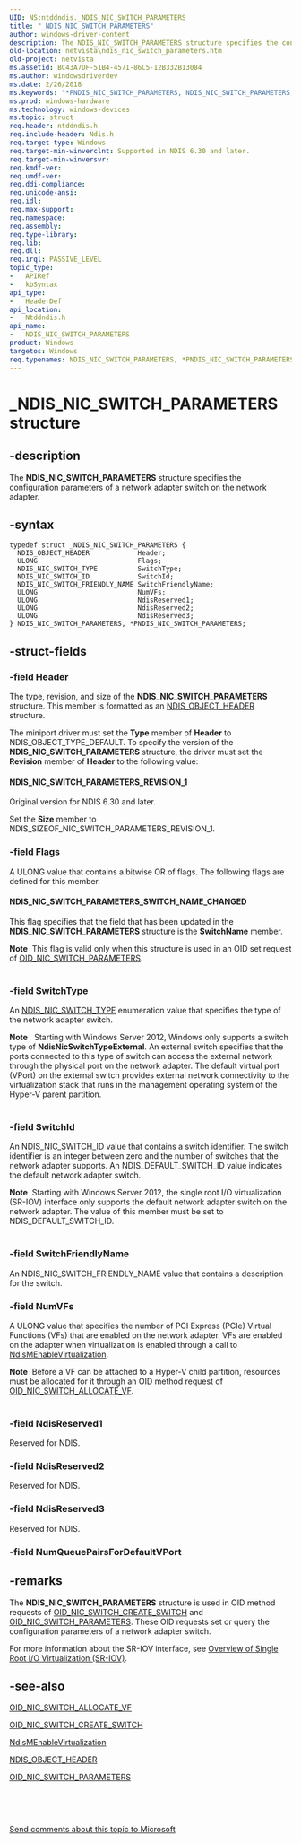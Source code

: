 ```yaml
---
UID: NS:ntddndis._NDIS_NIC_SWITCH_PARAMETERS
title: "_NDIS_NIC_SWITCH_PARAMETERS"
author: windows-driver-content
description: The NDIS_NIC_SWITCH_PARAMETERS structure specifies the configuration parameters of a network adapter switch on the network adapter.
old-location: netvista\ndis_nic_switch_parameters.htm
old-project: netvista
ms.assetid: BC43A7DF-51B4-4571-86C5-12B332B13084
ms.author: windowsdriverdev
ms.date: 2/26/2018
ms.keywords: "*PNDIS_NIC_SWITCH_PARAMETERS, NDIS_NIC_SWITCH_PARAMETERS, NDIS_NIC_SWITCH_PARAMETERS structure [Network Drivers Starting with Windows Vista], PNDIS_NIC_SWITCH_PARAMETERS, PNDIS_NIC_SWITCH_PARAMETERS structure pointer [Network Drivers Starting with Windows Vista], _NDIS_NIC_SWITCH_PARAMETERS, netvista.ndis_nic_switch_parameters, ntddndis/NDIS_NIC_SWITCH_PARAMETERS, ntddndis/PNDIS_NIC_SWITCH_PARAMETERS"
ms.prod: windows-hardware
ms.technology: windows-devices
ms.topic: struct
req.header: ntddndis.h
req.include-header: Ndis.h
req.target-type: Windows
req.target-min-winverclnt: Supported in NDIS 6.30 and later.
req.target-min-winversvr: 
req.kmdf-ver: 
req.umdf-ver: 
req.ddi-compliance: 
req.unicode-ansi: 
req.idl: 
req.max-support: 
req.namespace: 
req.assembly: 
req.type-library: 
req.lib: 
req.dll: 
req.irql: PASSIVE_LEVEL
topic_type:
-	APIRef
-	kbSyntax
api_type:
-	HeaderDef
api_location:
-	Ntddndis.h
api_name:
-	NDIS_NIC_SWITCH_PARAMETERS
product: Windows
targetos: Windows
req.typenames: NDIS_NIC_SWITCH_PARAMETERS, *PNDIS_NIC_SWITCH_PARAMETERS
---
```


# _NDIS_NIC_SWITCH_PARAMETERS structure


## -description


The <b>NDIS_NIC_SWITCH_PARAMETERS</b> structure specifies the configuration parameters of a network adapter switch on the network adapter.


## -syntax


````
typedef struct _NDIS_NIC_SWITCH_PARAMETERS {
  NDIS_OBJECT_HEADER            Header;
  ULONG                         Flags;
  NDIS_NIC_SWITCH_TYPE          SwitchType;
  NDIS_NIC_SWITCH_ID            SwitchId;
  NDIS_NIC_SWITCH_FRIENDLY_NAME SwitchFriendlyName;
  ULONG                         NumVFs;
  ULONG                         NdisReserved1;
  ULONG                         NdisReserved2;
  ULONG                         NdisReserved3;
} NDIS_NIC_SWITCH_PARAMETERS, *PNDIS_NIC_SWITCH_PARAMETERS;
````


## -struct-fields




### -field Header

The type, revision, and size of the <b>NDIS_NIC_SWITCH_PARAMETERS</b> structure. This member is formatted as an <a href="..\ntddndis\ns-ntddndis-_ndis_object_header.md">NDIS_OBJECT_HEADER</a> structure.

The miniport driver must set the <b>Type</b> member of <b>Header</b> to NDIS_OBJECT_TYPE_DEFAULT. To specify the version of the <b>NDIS_NIC_SWITCH_PARAMETERS</b> structure, the driver must set the <b>Revision</b> member of <b>Header</b> to the following value: 





#### NDIS_NIC_SWITCH_PARAMETERS_REVISION_1

Original version for NDIS 6.30 and later.

Set the <b>Size</b> member to NDIS_SIZEOF_NIC_SWITCH_PARAMETERS_REVISION_1.


### -field Flags

 A ULONG value that contains a bitwise OR of flags. The following flags are defined for this member. 






#### NDIS_NIC_SWITCH_PARAMETERS_SWITCH_NAME_CHANGED

This flag specifies that the field that has been updated in the <b>NDIS_NIC_SWITCH_PARAMETERS</b> structure is the <b>SwitchName</b> member.

<div class="alert"><b>Note</b>  This flag is valid only when this structure is used in an OID set request of <a href="https://msdn.microsoft.com/library/windows/hardware/hh451823">OID_NIC_SWITCH_PARAMETERS</a>. </div>
<div> </div>

### -field SwitchType

An 
     <a href="..\ntddndis\ne-ntddndis-_ndis_nic_switch_type.md">NDIS_NIC_SWITCH_TYPE</a> enumeration value that
     specifies the type of the network adapter switch.

<div class="alert"><b>Note</b>   Starting with Windows Server 2012, Windows only supports a switch type of <b>NdisNicSwitchTypeExternal</b>.  An external switch specifies that the ports connected to this type of switch can access the external network through the physical port on the network adapter. The default virtual port (VPort) on the external switch provides external network connectivity to the virtualization stack that runs in the management operating system of the Hyper-V parent partition.</div>
<div> </div>

### -field SwitchId

An NDIS_NIC_SWITCH_ID value that contains a switch identifier. The switch identifier is an integer between zero and the number of switches that the network adapter supports. An NDIS_DEFAULT_SWITCH_ID value indicates the default network adapter switch.



<div class="alert"><b>Note</b>  Starting with Windows Server 2012, the single root I/O virtualization (SR-IOV) interface only supports the default network adapter switch on the network adapter. The value of this member must be set to NDIS_DEFAULT_SWITCH_ID. </div>
<div> </div>

### -field SwitchFriendlyName

An NDIS_NIC_SWITCH_FRIENDLY_NAME value that contains a description for the switch.


### -field NumVFs

A ULONG value that specifies the number of PCI Express (PCIe) Virtual Functions (VFs) that are enabled on the network adapter. VFs are enabled on the adapter when virtualization is enabled through a call to <a href="..\ndis\nf-ndis-ndismenablevirtualization.md">NdisMEnableVirtualization</a>.

<div class="alert"><b>Note</b>  Before a VF can be attached to a Hyper-V child partition, resources must be allocated for it through an OID method request of <a href="https://msdn.microsoft.com/library/windows/hardware/hh451814">OID_NIC_SWITCH_ALLOCATE_VF</a>.</div>
<div> </div>

### -field NdisReserved1

Reserved for NDIS.


### -field NdisReserved2

Reserved for NDIS.


### -field NdisReserved3

Reserved for NDIS.


### -field NumQueuePairsForDefaultVPort

 




## -remarks



The <b>NDIS_NIC_SWITCH_PARAMETERS</b> structure is used in OID method requests of <a href="https://msdn.microsoft.com/library/windows/hardware/hh451815">OID_NIC_SWITCH_CREATE_SWITCH</a> and <a href="https://msdn.microsoft.com/library/windows/hardware/hh451823">OID_NIC_SWITCH_PARAMETERS</a>. These OID requests set or query the configuration parameters of a network adapter switch. 

For more information about the SR-IOV interface, see 	<a href="https://msdn.microsoft.com/B241F468-F568-4500-9356-E576CEBA8F3B">Overview of Single Root I/O Virtualization (SR-IOV)</a>.




## -see-also

<a href="https://msdn.microsoft.com/library/windows/hardware/hh451814">OID_NIC_SWITCH_ALLOCATE_VF</a>



<a href="https://msdn.microsoft.com/library/windows/hardware/hh451815">OID_NIC_SWITCH_CREATE_SWITCH</a>



<a href="..\ndis\nf-ndis-ndismenablevirtualization.md">NdisMEnableVirtualization</a>



<a href="..\ntddndis\ns-ntddndis-_ndis_object_header.md">NDIS_OBJECT_HEADER</a>



<a href="https://msdn.microsoft.com/library/windows/hardware/hh451823">OID_NIC_SWITCH_PARAMETERS</a>



<b></b>



 

 

<a href="mailto:wsddocfb@microsoft.com?subject=Documentation%20feedback [netvista\netvista]:%20NDIS_NIC_SWITCH_PARAMETERS structure%20 RELEASE:%20(2/26/2018)&amp;body=%0A%0APRIVACY STATEMENT%0A%0AWe use your feedback to improve the documentation. We don't use your email address for any other purpose, and we'll remove your email address from our system after the issue that you're reporting is fixed. While we're working to fix this issue, we might send you an email message to ask for more info. Later, we might also send you an email message to let you know that we've addressed your feedback.%0A%0AFor more info about Microsoft's privacy policy, see http://privacy.microsoft.com/en-us/default.aspx." title="Send comments about this topic to Microsoft">Send comments about this topic to Microsoft</a>


